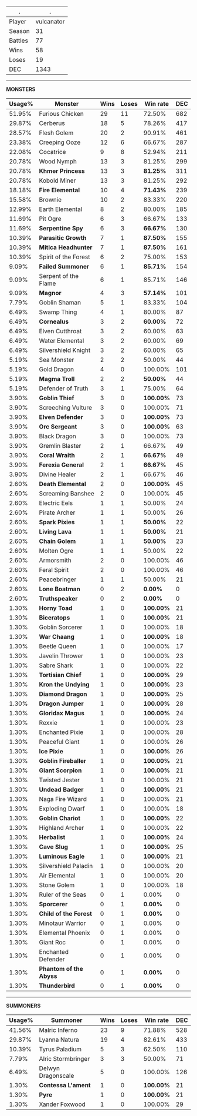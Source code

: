 .|.
|-|-
Player|vulcanator
Season|31
Battles|77
Wins|58
Loses|19
DEC|1343

---
**MONSTERS**

Usage%|Monster|Wins|Loses|Win rate|DEC|
-|-|-|-|-|-|
51.95%|Furious Chicken|29|11|72.50%|682|
29.87%|Cerberus|18|5|78.26%|417|
28.57%|Flesh Golem|20|2|90.91%|461|
23.38%|Creeping Ooze|12|6|66.67%|287|
22.08%|Cocatrice|9|8|52.94%|211|
20.78%|Wood Nymph|13|3|81.25%|299|
20.78%|**Khmer Princess**|13|3|**81.25%**|311|
20.78%|Kobold Miner|13|3|81.25%|292|
18.18%|**Fire Elemental**|10|4|**71.43%**|239|
15.58%|Brownie|10|2|83.33%|220|
12.99%|Earth Elemental|8|2|80.00%|185|
11.69%|Pit Ogre|6|3|66.67%|133|
11.69%|**Serpentine Spy**|6|3|**66.67%**|130|
10.39%|**Parasitic Growth**|7|1|**87.50%**|155|
10.39%|**Mitica Headhunter**|7|1|**87.50%**|161|
10.39%|Spirit of the Forest|6|2|75.00%|153|
9.09%|**Failed Summoner**|6|1|**85.71%**|154|
9.09%|Serpent of the Flame|6|1|85.71%|146|
9.09%|**Magnor**|4|3|**57.14%**|101|
7.79%|Goblin Shaman|5|1|83.33%|104|
6.49%|Swamp Thing|4|1|80.00%|87|
6.49%|**Cornealus**|3|2|**60.00%**|72|
6.49%|Elven Cutthroat|3|2|60.00%|63|
6.49%|Water Elemental|3|2|60.00%|69|
6.49%|Silvershield Knight|3|2|60.00%|65|
5.19%|Sea Monster|2|2|50.00%|44|
5.19%|Gold Dragon|4|0|100.00%|101|
5.19%|**Magma Troll**|2|2|**50.00%**|44|
5.19%|Defender of Truth|3|1|75.00%|64|
3.90%|**Goblin Thief**|3|0|**100.00%**|73|
3.90%|Screeching Vulture|3|0|100.00%|71|
3.90%|**Elven Defender**|3|0|**100.00%**|73|
3.90%|**Orc Sergeant**|3|0|**100.00%**|63|
3.90%|Black Dragon|3|0|100.00%|73|
3.90%|Gremlin Blaster|2|1|66.67%|49|
3.90%|**Coral Wraith**|2|1|**66.67%**|49|
3.90%|**Ferexia General**|2|1|**66.67%**|45|
3.90%|Divine Healer|2|1|66.67%|46|
2.60%|**Death Elemental**|2|0|**100.00%**|45|
2.60%|Screaming Banshee|2|0|100.00%|45|
2.60%|Electric Eels|1|1|50.00%|24|
2.60%|Pirate Archer|1|1|50.00%|26|
2.60%|**Spark Pixies**|1|1|**50.00%**|22|
2.60%|**Living Lava**|1|1|**50.00%**|21|
2.60%|**Chain Golem**|1|1|**50.00%**|23|
2.60%|Molten Ogre|1|1|50.00%|22|
2.60%|Armorsmith|2|0|100.00%|46|
2.60%|Feral Spirit|2|0|100.00%|46|
2.60%|Peacebringer|1|1|50.00%|21|
2.60%|**Lone Boatman**|0|2|**0.00%**|0|
2.60%|**Truthspeaker**|0|2|**0.00%**|0|
1.30%|**Horny Toad**|1|0|**100.00%**|21|
1.30%|**Biceratops**|1|0|**100.00%**|21|
1.30%|Goblin Sorcerer|1|0|100.00%|18|
1.30%|**War Chaang**|1|0|**100.00%**|18|
1.30%|Beetle Queen|1|0|100.00%|17|
1.30%|Javelin Thrower|1|0|100.00%|23|
1.30%|Sabre Shark|1|0|100.00%|22|
1.30%|**Tortisian Chief**|1|0|**100.00%**|29|
1.30%|**Kron the Undying**|1|0|**100.00%**|23|
1.30%|**Diamond Dragon**|1|0|**100.00%**|25|
1.30%|**Dragon Jumper**|1|0|**100.00%**|28|
1.30%|**Gloridax Magus**|1|0|**100.00%**|24|
1.30%|Rexxie|1|0|100.00%|23|
1.30%|Enchanted Pixie|1|0|100.00%|28|
1.30%|Peaceful Giant|1|0|100.00%|26|
1.30%|**Ice Pixie**|1|0|**100.00%**|26|
1.30%|**Goblin Fireballer**|1|0|**100.00%**|21|
1.30%|**Giant Scorpion**|1|0|**100.00%**|21|
1.30%|Twisted Jester|1|0|100.00%|21|
1.30%|**Undead Badger**|1|0|**100.00%**|21|
1.30%|Naga Fire Wizard|1|0|100.00%|21|
1.30%|Exploding Dwarf|1|0|100.00%|18|
1.30%|**Goblin Chariot**|1|0|**100.00%**|22|
1.30%|Highland Archer|1|0|100.00%|22|
1.30%|**Herbalist**|1|0|**100.00%**|24|
1.30%|**Cave Slug**|1|0|**100.00%**|25|
1.30%|**Luminous Eagle**|1|0|**100.00%**|21|
1.30%|Silvershield Paladin|1|0|100.00%|20|
1.30%|Air Elemental|1|0|100.00%|20|
1.30%|Stone Golem|1|0|100.00%|18|
1.30%|Ruler of the Seas|0|1|0.00%|0|
1.30%|**Sporcerer**|0|1|**0.00%**|0|
1.30%|**Child of the Forest**|0|1|**0.00%**|0|
1.30%|Minotaur Warrior|0|1|0.00%|0|
1.30%|Elemental Phoenix|0|1|0.00%|0|
1.30%|Giant Roc|0|1|0.00%|0|
1.30%|Enchanted Defender|0|1|0.00%|0|
1.30%|**Phantom of the Abyss**|0|1|**0.00%**|0|
1.30%|**Thunderbird**|0|1|**0.00%**|0|

---
**SUMMONERS**

Usage%|Summoner|Wins|Loses|Win rate|DEC|
-|-|-|-|-|-|
41.56%|Malric Inferno|23|9|71.88%|528|
29.87%|Lyanna Natura|19|4|82.61%|433|
10.39%|Tyrus Paladium|5|3|62.50%|110|
7.79%|Alric Stormbringer|3|3|50.00%|71|
6.49%|Delwyn Dragonscale|5|0|100.00%|126|
1.30%|**Contessa L'ament**|1|0|**100.00%**|21|
1.30%|**Pyre**|1|0|**100.00%**|21|
1.30%|Xander Foxwood|1|0|100.00%|29|
